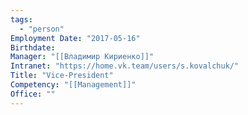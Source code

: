 ```yaml
---
tags:
  - "person"
Employment Date: "2017-05-16"
Birthdate:
Manager: "[[Владимир Кириенко]]"
Intranet: "https://home.vk.team/users/s.kovalchuk/"
Title: "Vice-President"
Competency: "[[Management]]"
Office: ""
---
```

